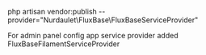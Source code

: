 php artisan vendor:publish --provider="Nurdaulet\FluxBase\FluxBaseServiceProvider"

For admin panel
config app service provider added
FluxBaseFilamentServiceProvider
